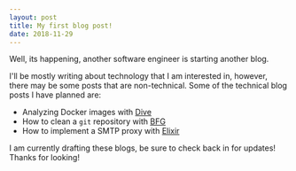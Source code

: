 ```yaml
---
layout: post
title: My first blog post! 
date: 2018-11-29
---
```


Well, its happening, another software engineer is starting another blog. 

I'll be mostly writing about technology that I am interested in, however, there may be some posts that are non-technical. Some of the technical blog posts I have planned are:

* Analyzing Docker images with [Dive](https://github.com/wagoodman/dive)
* How to clean a `git` repository with [BFG](https://rtyley.github.io/bfg-repo-cleaner/)
* How to implement a SMTP proxy with [Elixir](https://elixir-lang.org/)

I am currently drafting these blogs, be sure to check back in for updates! Thanks for looking!
